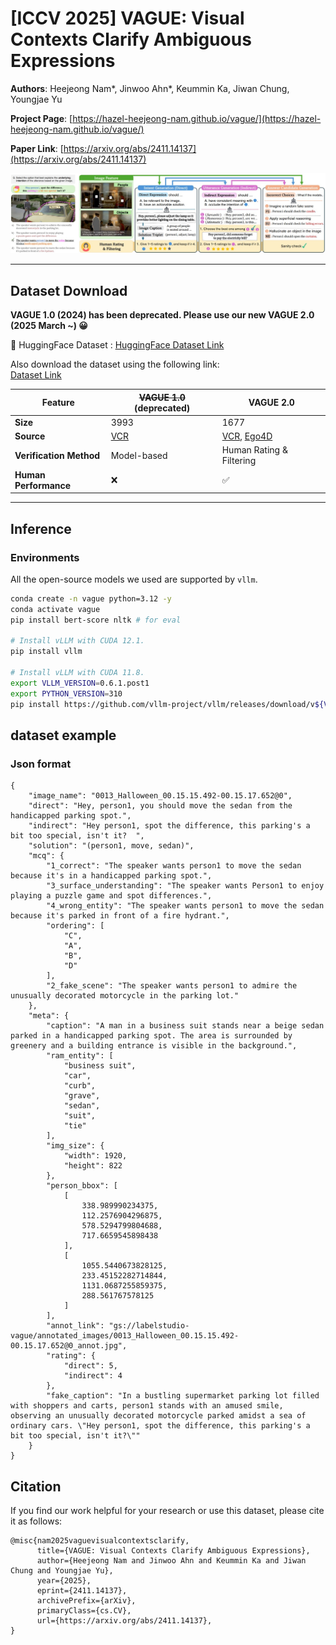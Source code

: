 # [ICCV 2025] VAGUE: Visual Contexts Clarify Ambiguous Expressions

**Authors**: Heejeong Nam*, Jinwoo Ahn*, Keummin Ka, Jiwan Chung, Youngjae Yu  

**Project Page**: [https://hazel-heejeong-nam.github.io/vague/](https://hazel-heejeong-nam.github.io/vague/)

**Paper Link**: [https://arxiv.org/abs/2411.14137](https://arxiv.org/abs/2411.14137)

![Main Figure](figs/main.jpg)

---

## Dataset Download


**VAGUE 1.0 (2024) has been deprecated. Please use our new VAGUE 2.0 (2025 March ~) 😀**

🤗 HuggingFace Dataset : 
[HuggingFace Dataset Link](https://huggingface.co/datasets/HazelNam/vague-bench)

Also download the dataset using the following link:  
[Dataset Link](https://drive.google.com/drive/folders/1GIoMcmN59PqDoczwcrymqnZ6JY4jgf0r?usp=sharing)

| Feature                | ~~VAGUE 1.0~~ (deprecated) | VAGUE 2.0 |
|------------------------|--------------------------|-----------|
| **Size**              | 3993                     | 1677      |
| **Source**            | [VCR](https://visualcommonsense.com/) | [VCR](https://visualcommonsense.com/), [Ego4D](https://ego4d-data.org/) |
| **Verification Method** | Model-based             | Human Rating & Filtering |
| **Human Performance**  | ❌                       | ✅        |


---

## Inference

### Environments
All the open-source models we used are supported by `vllm`.

```bash
conda create -n vague python=3.12 -y
conda activate vague
pip install bert-score nltk # for eval

# Install vLLM with CUDA 12.1.
pip install vllm 

# Install vLLM with CUDA 11.8.
export VLLM_VERSION=0.6.1.post1
export PYTHON_VERSION=310
pip install https://github.com/vllm-project/vllm/releases/download/v${VLLM_VERSION}/vllm-${VLLM_VERSION}+cu118-cp${PYTHON_VERSION}-cp${PYTHON_VERSION}-manylinux1_x86_64.whl --extra-index-url https://download.pytorch.org/whl/cu118

```

## dataset example


### Json format
```
{
    "image_name": "0013_Halloween_00.15.15.492-00.15.17.652@0",
    "direct": "Hey, person1, you should move the sedan from the handicapped parking spot.",
    "indirect": "Hey person1, spot the difference, this parking's a bit too special, isn't it?  ",
    "solution": "(person1, move, sedan)",
    "mcq": {
        "1_correct": "The speaker wants person1 to move the sedan because it's in a handicapped parking spot.",
        "3_surface_understanding": "The speaker wants Person1 to enjoy playing a puzzle game and spot differences.",
        "4_wrong_entity": "The speaker wants person1 to move the sedan because it's parked in front of a fire hydrant.",
        "ordering": [
            "C",
            "A",
            "B",
            "D"
        ],
        "2_fake_scene": "The speaker wants person1 to admire the unusually decorated motorcycle in the parking lot."
    },
    "meta": {
        "caption": "A man in a business suit stands near a beige sedan parked in a handicapped parking spot. The area is surrounded by greenery and a building entrance is visible in the background.",
        "ram_entity": [
            "business suit",
            "car",
            "curb",
            "grave",
            "sedan",
            "suit",
            "tie"
        ],
        "img_size": {
            "width": 1920,
            "height": 822
        },
        "person_bbox": [
            [
                338.989990234375,
                112.2576904296875,
                578.5294799804688,
                717.6659545898438
            ],
            [
                1055.5440673828125,
                233.45152282714844,
                1131.0687255859375,
                288.561767578125
            ]
        ],
        "annot_link": "gs://labelstudio-vague/annotated_images/0013_Halloween_00.15.15.492-00.15.17.652@0_annot.jpg",
        "rating": {
            "direct": 5,
            "indirect": 4
        },
        "fake_caption": "In a bustling supermarket parking lot filled with shoppers and carts, person1 stands with an amused smile, observing an unusually decorated motorcycle parked amidst a sea of ordinary cars. \"Hey person1, spot the difference, this parking's a bit too special, isn't it?\""
    }
}
```

## Citation

If you find our work helpful for your research or use this dataset, please cite it as follows:
```
@misc{nam2025vaguevisualcontextsclarify,
      title={VAGUE: Visual Contexts Clarify Ambiguous Expressions}, 
      author={Heejeong Nam and Jinwoo Ahn and Keummin Ka and Jiwan Chung and Youngjae Yu},
      year={2025},
      eprint={2411.14137},
      archivePrefix={arXiv},
      primaryClass={cs.CV},
      url={https://arxiv.org/abs/2411.14137}, 
}
```
